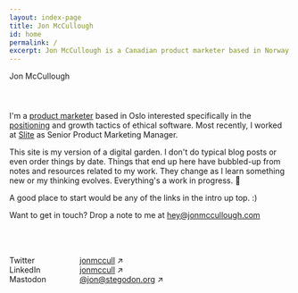 ```yaml
---
layout: index-page
title: Jon McCullough
id: home
permalink: /
excerpt: Jon McCullough is a Canadian product marketer based in Norway working at Vivaldi Technologies. Welcome to his digital garden. 🌳
---
```


<div class="hero-text">
  <p style="padding-bottom:20px;">Jon McCullough</p>
  <p class="hero-title" style="padding-top: 20px;">I'm a <a class="internal-link" href="/product-marketing/">product marketer</a> based in Oslo interested specifically in the <a class="internal-link" href="/positioning">positioning</a> and growth tactics of ethical software. Most recently, I worked at <a href="https://slite.com">Slite</a> as Senior Product Marketing Manager.</p>
  
  <p>This site is my version of a digital garden. I don't do typical blog posts or even order things by date. Things that end up here have bubbled-up from notes and resources related to my work. They change as I learn something new or my thinking evolves. Everything's a work in progress. 🌱</p>
  <p>A good place to start would be any of the links in the intro up top. :)</p>
  
  <p>Want to get in touch? Drop a note to me at <a href="mailto:hey@jonmccullough.com?subject=Hey there">hey@jonmccullough.com</a></p>
</div>

<!-- Social links list -->
  <div class="social-links" style="padding-top: 50px;">
	<div style="position: relative; width: 25%; float: left; display: block;">
	  <p class="grey-text" style="margin: 0;">Twitter</p>
	  <p class="grey-text" style="margin: 0;">LinkedIn</p>
	  <p class="grey-text" style="margin: 0;">Mastodon</p>
	</div>
	<div style="position: relative; width: 75%; float: left; display: block;">
	  <p style="margin: 0;"><a target="blank" href="https://twitter.com/jonmccull">jonmccull</a> ↗</p>
	  <p style="margin: 0;"><a target="blank" href="https://www.linkedin.com/in/jonmccullough/">jonmccull</a> ↗</p>
	  <p style="margin: 0;"><a rel="me" target="blank" href="https://stegodon.org/@jon">@jon@stegodon.org</a> ↗</p>
	</div>
	</div>
  <!-- .social-links -->
  
  
